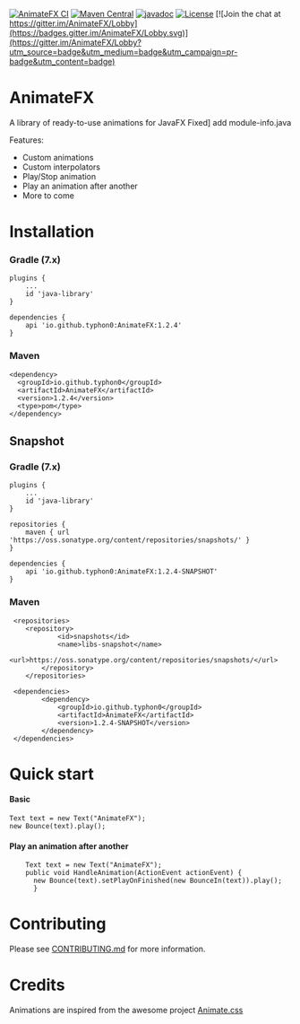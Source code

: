 [![AnimateFX CI](https://github.com/Typhon0/AnimateFX/actions/workflows/ci.yml/badge.svg?branch=master)](https://github.com/Typhon0/AnimateFX/actions/workflows/ci.yml)
[![Maven Central](https://maven-badges.herokuapp.com/maven-central/io.github.typhon0/AnimateFX/badge.svg)](https://maven-badges.herokuapp.com/maven-central/io.github.typhon0/AnimateFX)
[![javadoc](https://javadoc.io/badge2/io.github.typhon0/AnimateFX/javadoc.svg)](https://javadoc.io/doc/io.github.typhon0/AnimateFX)
[![License](https://img.shields.io/badge/License-Apache%202.0-blue.svg)](https://opensource.org/licenses/Apache-2.0)
[![Join the chat at https://gitter.im/AnimateFX/Lobby](https://badges.gitter.im/AnimateFX/Lobby.svg)](https://gitter.im/AnimateFX/Lobby?utm_source=badge&utm_medium=badge&utm_campaign=pr-badge&utm_content=badge)

# AnimateFX

A library of ready-to-use animations for JavaFX
Fixed] add module-info.java

Features:

- Custom animations
- Custom interpolators
- Play/Stop animation
- Play an animation after another
- More to come

# Installation

### Gradle (7.x)

```
plugins {
    ...
    id 'java-library'
}

dependencies {
    api 'io.github.typhon0:AnimateFX:1.2.4'
}
```

### Maven

```
<dependency>
  <groupId>io.github.typhon0</groupId>
  <artifactId>AnimateFX</artifactId>
  <version>1.2.4</version>
  <type>pom</type>
</dependency>
```

## Snapshot

### Gradle (7.x)

```
plugins {
    ...
    id 'java-library'
}

repositories {
	maven { url 'https://oss.sonatype.org/content/repositories/snapshots/' }
}

dependencies {
    api 'io.github.typhon0:AnimateFX:1.2.4-SNAPSHOT'
}
```

### Maven

```
 <repositories>
 	<repository>
            <id>snapshots</id>
            <name>libs-snapshot</name>
            <url>https://oss.sonatype.org/content/repositories/snapshots/</url>
        </repository>
    </repositories>

 <dependencies>
        <dependency>
            <groupId>io.github.typhon0</groupId>
            <artifactId>AnimateFX</artifactId>
            <version>1.2.4-SNAPSHOT</version>
        </dependency>
 </dependencies>
```

# Quick start

#### Basic

```
Text text = new Text("AnimateFX");
new Bounce(text).play();
```

#### Play an animation after another

```
    Text text = new Text("AnimateFX");
    public void HandleAnimation(ActionEvent actionEvent) {
      new Bounce(text).setPlayOnFinished(new BounceIn(text)).play();
      }
```

# Contributing

Please see [CONTRIBUTING.md](https://github.com/Typhon0/AnimateFX/blob/master/CONTRIBUTING.md) for more information.

# Credits

Animations are inspired from the awesome project [Animate.css](https://github.com/daneden/animate.css)
